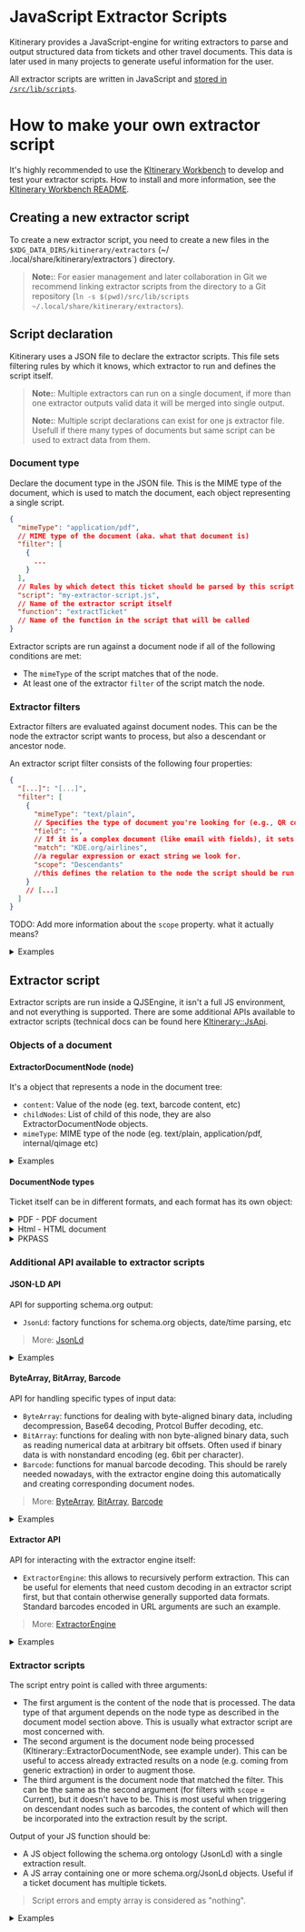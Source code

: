 # JavaScript Extractor Scripts

Kitinerary provides a JavaScript-engine for writing extractors to parse and output structured data from tickets and
other travel documents.
This data is later used in many projects to generate useful information for the user.

All extractor scripts are written in JavaScript and [stored in
`/src/lib/scripts`](https://invent.kde.org/pim/kitinerary/-/tree/master/src/lib/scripts).

# How to make your own extractor script

It's highly recommended to use the [KItinerary Workbench](https://invent.kde.org/pim/kitinerary-workbench) to develop
and test your extractor scripts. How to install and more information, see
the [KItinerary Workbench README](https://invent.kde.org/pim/kitinerary-workbench/-/blob/master/README.md).

## Creating a new extractor script

To create a new extractor script, you need to create a new files in the `$XDG_DATA_DIRS/kitinerary/extractors` (~/
.local/share/kitinerary/extractors`) directory.

> **Note:**: For easier management and later collaboration in Git we recommend linking extractor scripts from the
> directory to a Git repository (`ln -s $(pwd)/src/lib/scripts ~/.local/share/kitinerary/extractors`).

## Script declaration

Kitinerary uses a JSON file to declare the extractor scripts. This file sets filtering rules by which it knows, which
extractor to run and defines the script itself.

> **Note:**: Multiple extractors can run on a single document, if more than one extractor outputs valid data it will be
> merged into single output.
>
> **Note:**: Multiple script declarations can exist for one js extractor file. Usefull if there many types of documents
> but same script can be used to extract data from them.

### Document type

Declare the document type in the JSON file. This is the MIME type of the document, which is used to match the document,
each object representing a single script.

```json
{
  "mimeType": "application/pdf",
  // MIME type of the document (aka. what that document is)
  "filter": [
    {
      ...
    }
  ],
  // Rules by which detect this ticket should be parsed by this script
  "script": "my-extractor-script.js",
  // Name of the extractor script itself
  "function": "extractTicket"
  // Name of the function in the script that will be called
}
```

Extractor scripts are run against a document node if all of the following conditions are met:

- The `mimeType` of the script matches that of the node.
- At least one of the extractor `filter` of the script match the node.

### Extractor filters

Extractor filters are evaluated against document nodes. This can be the node the extractor
script wants to process, but also a descendant or ancestor node.

An extractor script filter consists of the following four properties:

```json
{
  "[...]": "[...]",
  "filter": [
    {
      "mimeType": "text/plain",
      // Specifies the type of document you're looking for (e.g., QR code in document, plain text).
      "field": "",
      // If it is a complex document (like email with fields), it sets which filed of the document run "match" on. This is ignored for nodes containing basic types such as plain text or binary data.
      "match": "KDE.org/airlines",
      //a regular expression or exact string we look for.
      "scope": "Descendants"
      //this defines the relation to the node the script should be run on (Current, Parent, Children, Ancestors or Descendants).
    }
    // [...]
  ]
}
```

TODO: Add more information about the `scope` property. what it actually means?

<details>
<summary>Examples</summary>

---

Anything attached to an email sent by "booking@example-operator.com". The field matched against here
is the `From` header of the MIME message.

```json
{
  "mimeType": "message/rfc822",
  // Its mime type of email
  "field": "From",
  // We look at fiels "From" in the email, which is the sender
  "match": "^booking@exampl-operator\.com$",
  // We look at exactly "booking@exampl-operator.com"
  "scope": "Ancestors"
  // TODO: What is this?
}
```

---

Documents containing a barcode of the format "F12345678". Note that the scope here is `Descendants`
rather than `Children` as the direct child nodes tend to be the images containing the barcode.

```json
{
  "mimeType": "text/plain",
  // we look at plain text
  "scope": "Ancestors",
  // TODO: What is this? i dont understand...
  "match": "^F\d{8}$"
  // We look for exactly "F" followed by 8 digits
}
```

---

Apple Wallet passes issued by "org.kde.travelAgency".

```json
{
  "mimeType": "application/vnd.apple.pkpass",
  // We look at Apple Wallet passes
  "field": "passTypeIdentifier",
  // We look at field "passTypeIdentifier" which is the issuer
  "match": "org.kde.travelAgency",
  "scope": "Current"
  // We look only at this document
}
```

---

iCal events with an organizer email address of the "kde.org" domain. Note that the field here accesses
a property of a property. This works at arbitrary depth, as long as the corresponding types are
introspectable by Qt.

```json
{
  "mimeType": "internal/event",
  "field": "organizer.email",
  "match": "@kde.org$",
  "scope": "Current"
}
```

---

A (PDF) document containing an IATA boarding pass barcode of the airline "AB". Triggering
vendor-specific UIC or ERA railway tickets can be done very similarly, matching on the corresponding
carrier ids.

```json
{
  "mimeType": "internal/iata-bcbp",
  "field": "operatingCarrierDesignator",
  "match": "AB",
  "scope": "Descendants"
}
```

---

A node that has already existing results containing a reservation from "My Transport Operator".
This is useful for scripts that want to augment or fix schema.org annotation already provided by
the source. Note that the mimeType "application/ld+json" is special here as it doesn't only trigger
on the document node content itself, but also matches against the result of nodes of any type.

```json
{
  "mimeType": "application/ld+json",
  "field": "reservationFor.provider.name",
  "match": "My Transport Operator",
  "scope": "Current"
}
```

---

**NOT RECOMMENDED** This should be used as a last resort only, as matching against the full PDF document content can be
expensive.

PDF documents containing the string "My Ferry Booking" anywhere.

```json
{
  "mimeType": "application/pdf",
  "field": "text",
  "match": "My Ferry Booking",
  "scope": "Current"
}
```

</details>

## Extractor script

Extractor scripts are run inside a QJSEngine, it isn't a full JS environment, and not everything is supported.
There are some additional APIs available to extractor scripts (technical docs can be found
here [KItinerary::JsApi](https://api.kde.org/kdepim/kitinerary/html/namespaceKItinerary_1_1JsApi.html).

### Objects of a document

#### ExtractorDocumentNode (node)

It's a object that represents a node in the document tree:

- `content`: Value of the node (eg. text, barcode content, etc)
- `childNodes`: List of child of this node, they are also ExtractorDocumentNode objects.
- `mimeType`: MIME type of the node (eg. text/plain, application/pdf, internal/qimage etc)

<details>
<summary>Examples</summary>

```tree
└── application/pdf // Ticket in PDF format
    ├── internal/qimage // Image of the QR code
    │   └── text/plain // Decoded text from the QR code
    └── text/plain // Usually text inside the PDF
```

```js
function main(pdf, node, barcode) {
  cnsole.log(pdf.content); // Automagically extracted PDF content, no need to point at it.
  let imageOfQR = node.childNodes[0];
  let textFromQR = imageOfQR.childNodes[0].content;
}
```

</details>

#### DocumentNode types

Ticket itself can be in different formats, and each format has its own object:

<details id="PDF - PDF document">
<summary>PDF - PDF document</summary>
PdfDocument is a object that represents a PDF document; it has the following properties:

- `text`: Extracts text from the PDF page. If used on root node, it extracts all text from the PDF.
- `pages`: List of pages in the PDF
- `textInRect`: Extracts text from a given rectangle on the PDF page. Uses normalized coordinates (0-1) in format "Left,
  Top, Right, Bottom".

> More:
> [PdfDocument](https://api.kde.org/kdepim/kitinerary/html/classKItinerary_1_1PdfDocument.html)

  <details>
  <summary>Examples</summary>

```js
// If ticket is in PDF the fist argument is the `PdfPage` object
function main(contentPDF, node) {
  const allText = contentPDF.text; // Extracts all text from the PDF page
  const firstPage = contentPDF.pages[0].text; // Extracts text from only from first page
  const textInRect = contentPDF.pages[0].textInRect(0, 0, 0.3, 0.25); // "Passanger: Kandalf"
}
```

  </details>
</details>

<details id="Html - HTML document">
<summary>Html - HTML document</summary>
HtmlDocument is an object that represents an HTML document consisting HtmlElements; it has the following properties and methods:

- `rawData()`: Returns the raw textual HTML data.
- `root()`: Returns the root element of the document.
- `eval(xpath)`: Evaluates an XPath expression relative to the document root and returns matching elements.

HtmlElement represents an element within an HTML document; it has the following properties and methods:

- `name`: Returns the element name (tag).
- `isNull`: Checks if the element is null/invalid.
- `attribute`: Returns the value of the specified attribute.
- `hasAttribute`: Checks whether an attribute with the given name exists.
- `attributes`: Returns a list of all attributes of this element.
- `content`: Returns the immediate text content of this element (trimmed of whitespace).
- `recursiveContent`: Returns the text content of this element and all its children.
- `parent`: Returns the parent element of this node.
- `firstChild`: Returns the first child element of this node.
- `nextSibling(: Returns the next sibling element of this node.
- `eval`: Evaluates an XPath expression relative to this element.

> More:
> [HtmlDocument](https://api.kde.org/kdepim/kitinerary/html/classKItinerary_1_1HtmlDocument.html),
> [HtmlElement](https://api.kde.org/kdepim/kitinerary/html/classKItinerary_1_1HtmlElement.html)

  <details>
  <summary>Examples</summary>

  ```js
  // Create a simple HTML document
  const simpleHtml = `
    <html><head>
    <title>Flight Details</title>
    </head><body>
  
    <div class="flight-info">
    <h1>Flight KDE1996</h1>
    <div class="departure">
    <span class="code">KDQ</span>
    <span class="time">2025-02-20 08:30</span>
    </div>
  
    <div class="arrival">
    <span class="code">KDA</span>
    <span class="time">2025-02-22 16:45</span>
    </div>
  
    <div class="passenger" id="traveler">
    <span class="name">Kandalf the wizard</span>
    <span class="seat">12A</span>
  
    </div>
    </div>
    </body>
    </html>
    `;
  
  const html = ExtractorEngine.extract(simpleHtml, "text/html").content;
  
  const res = JsonLd.newFlightReservation();
  
  // Get flight number from h1
  const flightHeader = html.eval("//h1")[0];
  console.log(flightHeader.content);
  if (typeof flightHeader.content == "string") {
    const flightNumber = flightHeader.content.match(/Flight ([A-Z]{2})(\d+)/);
    if (flightNumber) {
      res.reservationFor.airline.iataCode = flightNumber[1];
      res.reservationFor.flightNumber = flightNumber[2];
    }
  }
  
  // Get departure info
  const departureElement = html.eval("//div[@class='departure']")[0];
  if (typeof flightHeader.content == "string") {
    const codeElement = departureElement.eval("span[@class='code']")[0];
    const timeElement = departureElement.eval("span[@class='time']")[0];
  
    res.reservationFor.departureAirport.iataCode = codeElement.content;
    res.reservationFor.departureTime = JsonLd.toDateTime(
      timeElement.content,
      "yyyy-MM-dd HH:mm",
      "en",
    );
  }
  
  // Get arrival info
  const arrivalElement = html.eval("//div[@class='arrival']")[0];
  if (typeof flightHeader.content == "string") {
    const codeElement = arrivalElement.eval("span[@class='code']")[0];
    const timeElement = arrivalElement.eval("span[@class='time']")[0];
  
    res.reservationFor.arrivalAirport.iataCode = codeElement.content;
    res.reservationFor.arrivalTime = JsonLd.toDateTime(
      timeElement.content,
      "yyyy-MM-dd HH:mm",
      "en",
    );
  }
  
  // Get passenger info using element navigation
  const passengerDiv = html.eval("//div[@id='traveler']")[0];
  const nameSpan = passengerDiv.firstChild;
  const seatSpan = nameSpan.nextSibling;
  
  res.underName = {
    "@type": "Person",
    name: nameSpan.content,
  };
  
  res.reservedTicket = {
    "@type": "Ticket",
    ticketedSeat: {
      "@type": "Seat",
      seatNumber: seatSpan.content,
    },
  };
  
  return res;
  ```

  </details>

</details>

<details id="PKPASS">
<summary>PKPASS</summary>
It's a object of fields inside of PKPASS:

- `field[X]`: Object with labes and values

  <details>
  <summary>Example - pkpass</summary>

  ```js
  function main(pkpass, node) {
    // pass.json has "boardingPass" with keys "depar" "arrir" "arrirTime" "deparTime" "code"
    var res = node.result[0];
  
    var f = JsonLd.newFlightReservation(); // https://schema.org/FlightReservation
    f.reservationFor.departureAirport.name = pass.field["depar"].label;
    f.reservationFor.arrivalAirport.name = pass.field["arrir"].label;
    f.reservationFor.departureTime = JsonLd.toDateTime(
      pass.field["deparTime"].value,
      "hh:mm dd.MM.yyyy",
      "en",
    );
    f.reservationFor.arrivalTime = JsonLd.toDateTime(
      pass.field["arrirTime"].value,
      "hh:mm dd.MM.yyyy",
      "en",
    );
    f.reservationFor.airline.iataCode = "KD";
    f.reservationFor.flightNumber = pass.field["code"].label;
    return f; // Returns the flight reservation object later used by other apps
  }
  ```

  </details>

</details>

### Additional API available to extractor scripts

#### JSON-LD API

API for supporting schema.org output:

- `JsonLd`: factory functions for schema.org objects, date/time parsing, etc

> More: [JsonLd](https://api.kde.org/kdepim/kitinerary/html/classKItinerary_1_1JsApi_1_1JsonLd.html)

<details>
<summary>Examples</summary>

```js
var f = JsonLd.newFlightReservation(); // https://schema.org/FlightReservation
f.reservationFor.departureAirport.name = "KDE Konqi Airport (KDQ)"; // https://schema.org/FlightReservation -> https://schema.org/Flight -> https://schema.org/Place -> https://schema.org/Airport
f.reservationFor.arrivalAirport.name = "KDE Katie City Airport (KDA)";
f.reservationFor.departureTime = JsonLd.toDateTime(
  "08:36 20.02.2025",
  "hh:mm dd.MM.yyyy",
  "en",
);
f.reservationFor.arrivalTime = JsonLd.toDateTime(
  "09:56 20.02.2025",
  "hh:mm dd.MM.yyyy",
  "en",
);
f.reservationFor.airline.iataCode = "KD";
f.reservationFor.flightNumber = "KD 1096";
return f; // Returns the flight reservation object later used by other apps
```

</details>

#### ByteArray, BitArray, Barcode

API for handling specific types of input data:

- `ByteArray`: functions for dealing with byte-aligned binary data, including decompression, Base64 decoding, Protcol
  Buffer decoding, etc.
- `BitArray`: functions for dealing with non byte-aligned binary data, such as reading numerical data at arbitrary bit
  offsets. Often used if binary data is with nonstandard encoding (eg. 6bit per character).
- `Barcode`: functions for manual barcode decoding. This should be rarely needed nowadays, with the extractor engine
  doing this automatically and creating corresponding document nodes.

> More:
> [ByteArray](https://api.kde.org/kdepim/kitinerary/html/classKItinerary_1_1JsApi_1_1ByteArray.html),
> [BitArray](https://api.kde.org/kdepim/kitinerary/html/classKItinerary_1_1JsApi_1_1BitArray.html),
> [Barcode](https://api.kde.org/kdepim/kitinerary/html/classKItinerary_1_1JsApi_1_1Barcode.html)

<details>
<summary>Examples</summary>

```js
const KonqiPersonality = ByteArray.toBase64("Cheerful"); // "Q2hlZXJmdWwK"
const KatieMessage = ByteArray.fromBase64("UmVtZW1iZXIgdG8gdGFrZSBicmVha3MK"); // "Remember to take breaks"

const theQR = node.childNodes[1].childNodes[0].content; // Base64 encoded data
const decodedQR = ByteArray.fromBase64(theQR); // binary blob
const bitsOfQR = ByteArray.toBitArray(theQR); // Conver this to bitArray so it can be manipulated bit-by-bit
let outputString = "";
for (let i = 0; i < 6; ++i) {
  let magicalNumber = bitsOfQR.readNumberMSB(0, 6); // Reads 6 **bits**, eg. '43'
  outputString += String.fromCharCode(magicalNumber + 32); // '43' + 32 = K
}
console.log(outputString); // Konqi

// Usually not needed, as the extractor engine will create barcode nodes automatically
const QRCode = ImageOfAztecQRCodeNotDecodedByExtractorEngine;
const DecodedAztec = Barcode.decodeAztec(
  ImageOfAztecQRCodeNotDecodedByExtractorEngine,
);
console.log(DecodedAztec); // ["KDE airlines", "KDE Konqi Airport (KDQ)", "KDE Katie City Airport (KDA)", "20.02.2025", "08:36", "20.02.2025", "09:56", "KD 1096", "magicalstringsoweknowthisticketwasnottamperedwithbyevilwizards"]
```

</details>

#### Extractor API

API for interacting with the extractor engine itself:

- `ExtractorEngine`: this allows to recursively perform extraction.
  This can be useful for elements that need custom decoding in an extractor script first,
  but that contain otherwise generally supported data formats. Standard barcodes encoded
  in URL arguments are such an example.

> More: [ExtractorEngine](https://api.kde.org/kdepim/kitinerary/html/classKItinerary_1_1ExtractorEngine.html)

<details>
<summary>Examples</summary>

```js
const XMLdataIncorreclyInterpretedAsText = "<xml><data>42</data></xml>";
const CorrectlyInterpretedXML = ExtractorEngine.extract(
  XMLdataIncorreclyInterpretedAsText,
  "application/xml",
);

var f = JsonLd.newFlightReservation();
ExtractorEngine.extractPrice("13 EUR", f); // Adds to ticket price
```

</details>



### Extractor scripts

The script entry point is called with three arguments:

- The first argument is the content of the node that is processed. The data type of that argument
  depends on the node type as described in the document model section above. This is usually
  what extractor script are most concerned with.
- The second argument is the document node being processed (KItinerary::ExtractorDocumentNode, see example under).
  This can be useful to access already extracted results on a node (e.g. coming from generic extraction)
  in order to augment those.
- The third argument is the document node that matched the filter. This can be the same as the second
  argument (for filters with `scope` = Current), but it doesn't have to be. This is most useful when
  triggering on descendant nodes such as barcodes, the content of which will then be incorporated into
  the extraction result by the script.

Output of your JS function should be:

- A JS object following the schema.org ontology (JsonLd) with a single extraction result.
- A JS array containing one or more schema.org/JsonLd objects. Useful if a ticket document has multiple tickets.

> Script errors and empty array is considered as "nothing".

<details>
<summary>Examples</summary>
Let's assume we want to create an extractor script for a railway ticket which comes with a simple
tabular layout for a single leg per page, and contains a QR code with a 10 digit number for each leg.

```
Konqi -> Katie West
Departure: 21 Jun 18:42
Arrival: 21 Jun 23:12

[Big QR code]
```

As a filter we'd use something similar as example 2 above, triggering on the barcode content.

```js
function extractTicket(pdf, node, barcode) {
  // text for the PDF page containing the barcode that triggered this
  const text = pdf.pages[barcode.location].text;

  // empty http://schema.org/TrainReservation object for the result
  let res = JsonLd.newTrainReservation();

  // when using regular expressions, matching on things that don't change in different
  // language variants is usually preferable, but might not always be possible
  // when creating regular expressions consider that various special characters might occur in names
  // of people or locations (in the above example spaces and parenthesis)
  const leg = text.match(/(.*) -> (.*)/); // ["Konqi", "Katie West"]

  // this can throw an error if the regular expression didn't match
  // that's fine though, the script is aborted here and considered not to have any result
  // ie. handling this case explicitly is unnecessary here
  res.reservationFor.departureStation.name = leg[1]; // Konqi
  res.reservationFor.arrivalStation.name = leg[2]; // Katie West

  // date/time parsing can recover missing year numbers from context, if available
  // In our example it would consider the PDF creation time for that, and the resulting
  // date would be the first occurrence of the given day and month following that.
  // https://doc.qt.io/qt-6/qdate.html#fromString-1
  res.reservationFor.departureTime = JsonLd.toDateTime(
    text.match(/Departure: (.*)/)[1],
    "dd MMM hh:mm",
    "en",
  );

  // for supporting different language formats, both the format string and the locale
  // argument can be lists. All combinations are then tried until one yields a valid result.
  res.reservationFor.arrivalTime = JsonLd.toDateTime(
    text.match(/(?:Arrival|Arrivé|Ankunft): (.*)/)[1],
    ["dd MMM hh:mm", "dd MMM hh.mm"],
    ["en", "fr", "de"],
  );

  // the node that triggered this script (the barcode) can be accessed and integrated into the result
  res.reservedTicket.ticketToken = "qrCode:" + barcode.content;

  return res;
}
```

The above example produces and entirely new result. Another common case are scripts that
merely augment an existing result. Let's assume an Apple Wallet pass for a flight, the
automatically extracted result is correct but misses the boarding group. The filter for
this would be similar to example 4 above, triggering on the pass issuer.

```js
// unused arguments can be omitted
function extractBoardingPass(pass, node) {
  // use the existing result as a starting point
  // generally this can be more than one, but specific types of documents
  // might only produce a deterministic amount (like 1 in this case).
  let res = node.result[0];

  // modify the result as necessary
  res.boardingGroup = pass.field["group"].label;

  // returning a result here will replace the existing results for this node
  return res;
}
```

</details>
